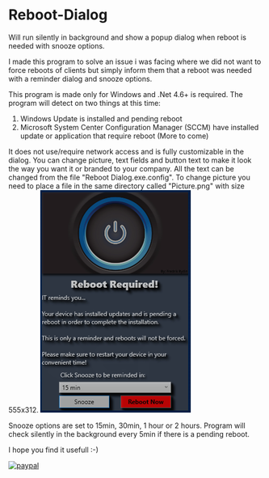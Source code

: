 # Reboot-Dialog
Will run silently in background and show a popup dialog when reboot is needed with snooze options.

I made this program to solve an issue i was facing where we did not want to force reboots of clients but simply inform them that a reboot was needed with a reminder dialog and snooze options.

This program is made only for Windows and .Net 4.6+ is required.
The program will detect on two things at this time:
1. Windows Update is installed and pending reboot
2. Microsoft System Center Configuration Manager (SCCM) have installed update or application that require reboot
(More to come)

It does not use/require network access and is fully customizable in the dialog.
You can change picture, text fields and button text to make it look the way you want it or branded to your company.
All the text can be changed from the file "Reboot Dialog.exe.config".
To change picture you need to place a file in the same directory called "Picture.png" with size 555x312.
![My image](Screenshot.PNG)

Snooze options are set to 15min, 30min, 1 hour or 2 hours.
Program will check silently in the background every 5min if there is a pending reboot.

I hope you find it usefull :-)

[![paypal](https://www.paypalobjects.com/en_US/i/btn/btn_donateCC_LG.gif)](https://www.paypal.com/cgi-bin/webscr?cmd=_donations&business=devnull81@gmail.com)
